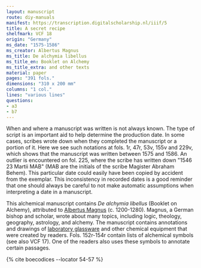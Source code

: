 ```yaml
---
layout: manuscript
route: diy-manuals
manifest: https://transcription.digitalscholarship.nl/iiif/5
title: A secret recipe
shelfmark: VCF 18
origin: "Germany"
ms_date: "1575-1586"
ms_creator: Albertus Magnus
ms_title: De alchymia libellus
ms_title_en: Booklet on Alchemy
ms_title_extra: and other texts
material: paper
pages: "391 fols."
dimensions: "310 x 200 mm"
columns: "1 col."
lines: "various lines"
questions:
- a3
- b7
---
```


When and where a manuscript was written is not always known. The type of
script is an important aid to help determine the production date. In
some cases, scribes wrote down when they completed the manuscript or a
portion of it. Here we see such notations at fols. 1r, 47r, 53v, 155v
and 229v, which shows that the manuscript was written between 1575 and 1586.
An outlier is encountered on fol. 225, where the scribe has
written down "1546 23 Martii MAB" (MAB are the initials of the scribe
Magister Abraham Behem). This particular date could easily have been
copied by accident from the exemplar. This inconsistency in recorded
dates is a good reminder that one should always be careful to not make
automatic assumptions when interpreting a date in a manuscript.

This alchemical manuscript contains *De alchymia libellus* (Booklet on
Alchemy), attributed to [Albertus
Magnus](https://en.wikipedia.org/wiki/Albertus_Magnus) (c. 1200-1280).
Magnus, a German bishop and scholar, wrote about many topics, including
logic, theology, geography, astrology, and alchemy. The manuscript
contains annotations and drawings of [laboratory
glassware](https://en.wikipedia.org/wiki/Laboratory_glassware) and other
chemical equipment that were created by readers. Fols. 152r-154r
contain lists of alchemical symbols (see also VCF 17). One of the
readers also uses these symbols to annotate certain passages.

{% cite boecodices --locator 54-57 %}